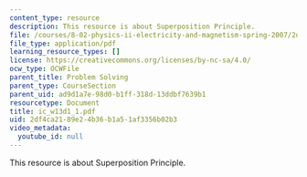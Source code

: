```yaml
---
content_type: resource
description: This resource is about Superposition Principle.
file: /courses/8-02-physics-ii-electricity-and-magnetism-spring-2007/2df4ca2189e24b36b1a51af3356b02b3_ic_w13d1_1.pdf
file_type: application/pdf
learning_resource_types: []
license: https://creativecommons.org/licenses/by-nc-sa/4.0/
ocw_type: OCWFile
parent_title: Problem Solving
parent_type: CourseSection
parent_uid: ad9d1a7e-98d0-b1ff-318d-13ddbf7639b1
resourcetype: Document
title: ic_w13d1_1.pdf
uid: 2df4ca21-89e2-4b36-b1a5-1af3356b02b3
video_metadata:
  youtube_id: null
---
```

This resource is about Superposition Principle.
